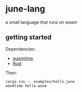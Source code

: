 # june-lang

a small language that runs on wasm

## getting started

Dependencies:

- [wasmtime](https://wasmtime.dev/)
- [Rust](https://www.rust-lang.org/)

Then:

    cargo run -- examples/hello.june
    wasmtime hello.wasm

